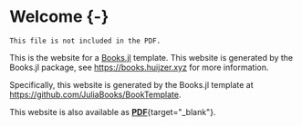 # Welcome {-}

```{=comment}
This file is not included in the PDF.
```

This is the website for a [Books.jl](https://books.huijzer.xyz) template.
This website is generated by the Books.jl package, see <https://books.huijzer.xyz> for more information.

Specifically, this website is generated by the Books.jl template at <https://github.com/JuliaBooks/BookTemplate>.

This website is also available as [**PDF**](/booktemplate.pdf){target="_blank"}.
